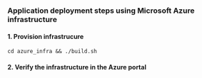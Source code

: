 ### Application deployment steps using Microsoft Azure infrastructure

#### 1. Provision infrastrucure 
```
cd azure_infra && ./build.sh
```
#### 2. Verify the infrastructure in the Azure portal 
